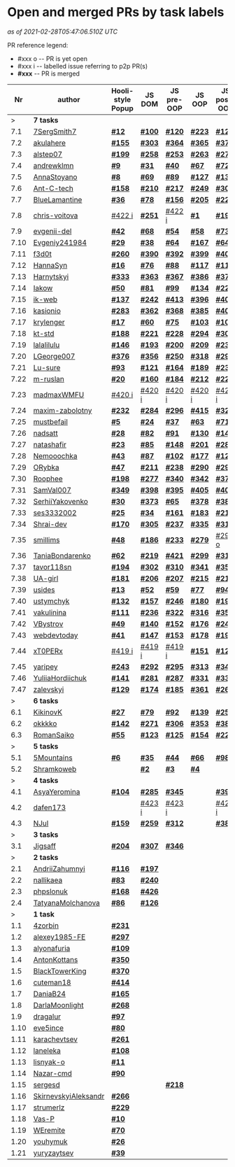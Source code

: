 # Open and merged PRs by task labels

_as of 2021-02-28T05:47:06.510Z UTC_

PR reference legend:
 - \#xxx o -- PR is yet open 
 - \#xxx i -- labelled issue referring to p2p PR(s)
 - **\#xxx** -- PR is merged

 Nr  | author | Hooli-style Popup | JS DOM | JS pre-OOP | JS OOP | JS post-OOP | Memory Pair Game | Friends App
--- | --- | --- | --- | --- | --- | --- | --- | ---
 &gt;  | **7 tasks** |  |  |  |  |  |  | 
 7.1 | [7SergSmith7](https://github.com/kottans/frontend-2021-homeworks/pulls?q=is%3Apr+author%3A7SergSmith7) | [**#12**](https://github.com/kottans/frontend-2021-homeworks/pull/12) | [**#100**](https://github.com/kottans/frontend-2021-homeworks/pull/100) | [**#120**](https://github.com/kottans/frontend-2021-homeworks/pull/120) | [**#223**](https://github.com/kottans/frontend-2021-homeworks/pull/223) | [**#120**](https://github.com/kottans/frontend-2021-homeworks/pull/120) | [**#262**](https://github.com/kottans/frontend-2021-homeworks/pull/262) | [#324 o](https://github.com/kottans/frontend-2021-homeworks/pull/324)
 7.2 | [akulahere](https://github.com/kottans/frontend-2021-homeworks/pulls?q=is%3Apr+author%3Aakulahere) | [**#155**](https://github.com/kottans/frontend-2021-homeworks/pull/155) | [**#303**](https://github.com/kottans/frontend-2021-homeworks/pull/303) | [**#364**](https://github.com/kottans/frontend-2021-homeworks/pull/364) | [**#365**](https://github.com/kottans/frontend-2021-homeworks/pull/365) | [**#379**](https://github.com/kottans/frontend-2021-homeworks/pull/379) | [**#453**](https://github.com/kottans/frontend-2021-homeworks/pull/453) | [**#462**](https://github.com/kottans/frontend-2021-homeworks/pull/462)
 7.3 | [alstep07](https://github.com/kottans/frontend-2021-homeworks/pulls?q=is%3Apr+author%3Aalstep07) | [**#199**](https://github.com/kottans/frontend-2021-homeworks/pull/199) | [**#258**](https://github.com/kottans/frontend-2021-homeworks/pull/258) | [**#253**](https://github.com/kottans/frontend-2021-homeworks/pull/253) | [**#263**](https://github.com/kottans/frontend-2021-homeworks/pull/263) | [**#274**](https://github.com/kottans/frontend-2021-homeworks/pull/274) | [**#288**](https://github.com/kottans/frontend-2021-homeworks/pull/288) | [**#315**](https://github.com/kottans/frontend-2021-homeworks/pull/315)
 7.4 | [andrewklmn](https://github.com/kottans/frontend-2021-homeworks/pulls?q=is%3Apr+author%3Aandrewklmn) | [**#9**](https://github.com/kottans/frontend-2021-homeworks/pull/9) | [**#31**](https://github.com/kottans/frontend-2021-homeworks/pull/31) | [**#40**](https://github.com/kottans/frontend-2021-homeworks/pull/40) | [**#67**](https://github.com/kottans/frontend-2021-homeworks/pull/67) | [**#72**](https://github.com/kottans/frontend-2021-homeworks/pull/72) | [**#101**](https://github.com/kottans/frontend-2021-homeworks/pull/101) | [**#187**](https://github.com/kottans/frontend-2021-homeworks/pull/187)
 7.5 | [AnnaStoyano](https://github.com/kottans/frontend-2021-homeworks/pulls?q=is%3Apr+author%3AAnnaStoyano) | [**#8**](https://github.com/kottans/frontend-2021-homeworks/pull/8) | [**#69**](https://github.com/kottans/frontend-2021-homeworks/pull/69) | [**#89**](https://github.com/kottans/frontend-2021-homeworks/pull/89) | [**#127**](https://github.com/kottans/frontend-2021-homeworks/pull/127) | [**#133**](https://github.com/kottans/frontend-2021-homeworks/pull/133) | [**#191**](https://github.com/kottans/frontend-2021-homeworks/pull/191) | [**#332**](https://github.com/kottans/frontend-2021-homeworks/pull/332)
 7.6 | [Ant-C-tech](https://github.com/kottans/frontend-2021-homeworks/pulls?q=is%3Apr+author%3AAnt-C-tech) | [**#158**](https://github.com/kottans/frontend-2021-homeworks/pull/158) | [**#210**](https://github.com/kottans/frontend-2021-homeworks/pull/210) | [**#217**](https://github.com/kottans/frontend-2021-homeworks/pull/217) | [**#249**](https://github.com/kottans/frontend-2021-homeworks/pull/249) | [**#300**](https://github.com/kottans/frontend-2021-homeworks/pull/300) | [**#270**](https://github.com/kottans/frontend-2021-homeworks/pull/270) | [**#334**](https://github.com/kottans/frontend-2021-homeworks/pull/334)
 7.7 | [BlueLamantine](https://github.com/kottans/frontend-2021-homeworks/pulls?q=is%3Apr+author%3ABlueLamantine) | [**#36**](https://github.com/kottans/frontend-2021-homeworks/pull/36) | [**#78**](https://github.com/kottans/frontend-2021-homeworks/pull/78) | [**#156**](https://github.com/kottans/frontend-2021-homeworks/pull/156) | [**#205**](https://github.com/kottans/frontend-2021-homeworks/pull/205) | [**#226**](https://github.com/kottans/frontend-2021-homeworks/pull/226) | [**#275**](https://github.com/kottans/frontend-2021-homeworks/pull/275) | [**#371**](https://github.com/kottans/frontend-2021-homeworks/pull/371)
 7.8 | [chris-voitova](https://github.com/kottans/frontend-2021-homeworks/pulls?q=is%3Apr+author%3Achris-voitova) | [#422 i](https://github.com/kottans/frontend-2021-homeworks/pull/422) | [**#251**](https://github.com/kottans/frontend-2021-homeworks/pull/251) | [#422 i](https://github.com/kottans/frontend-2021-homeworks/pull/422) | [**#1**](https://github.com/kottans/frontend-2021-homeworks/pull/1) | [**#19**](https://github.com/kottans/frontend-2021-homeworks/pull/19) | [**#74**](https://github.com/kottans/frontend-2021-homeworks/pull/74) | [**#311**](https://github.com/kottans/frontend-2021-homeworks/pull/311)
 7.9 | [evgenii-del](https://github.com/kottans/frontend-2021-homeworks/pulls?q=is%3Apr+author%3Aevgenii-del) | [**#42**](https://github.com/kottans/frontend-2021-homeworks/pull/42) | [**#68**](https://github.com/kottans/frontend-2021-homeworks/pull/68) | [**#54**](https://github.com/kottans/frontend-2021-homeworks/pull/54) | [**#58**](https://github.com/kottans/frontend-2021-homeworks/pull/58) | [**#73**](https://github.com/kottans/frontend-2021-homeworks/pull/73) | [**#110**](https://github.com/kottans/frontend-2021-homeworks/pull/110) | [**#171**](https://github.com/kottans/frontend-2021-homeworks/pull/171)
 7.10 | [Evgeniy241984](https://github.com/kottans/frontend-2021-homeworks/pulls?q=is%3Apr+author%3AEvgeniy241984) | [**#29**](https://github.com/kottans/frontend-2021-homeworks/pull/29) | [**#38**](https://github.com/kottans/frontend-2021-homeworks/pull/38) | [**#64**](https://github.com/kottans/frontend-2021-homeworks/pull/64) | [**#167**](https://github.com/kottans/frontend-2021-homeworks/pull/167) | [**#64**](https://github.com/kottans/frontend-2021-homeworks/pull/64) | [**#173**](https://github.com/kottans/frontend-2021-homeworks/pull/173) | [**#430**](https://github.com/kottans/frontend-2021-homeworks/pull/430)
 7.11 | [f3d0t](https://github.com/kottans/frontend-2021-homeworks/pulls?q=is%3Apr+author%3Af3d0t) | [**#260**](https://github.com/kottans/frontend-2021-homeworks/pull/260) | [**#390**](https://github.com/kottans/frontend-2021-homeworks/pull/390) | [**#392**](https://github.com/kottans/frontend-2021-homeworks/pull/392) | [**#399**](https://github.com/kottans/frontend-2021-homeworks/pull/399) | [**#400**](https://github.com/kottans/frontend-2021-homeworks/pull/400) | [**#418**](https://github.com/kottans/frontend-2021-homeworks/pull/418) | [**#424**](https://github.com/kottans/frontend-2021-homeworks/pull/424)
 7.12 | [HannaSyn](https://github.com/kottans/frontend-2021-homeworks/pulls?q=is%3Apr+author%3AHannaSyn) | [**#16**](https://github.com/kottans/frontend-2021-homeworks/pull/16) | [**#76**](https://github.com/kottans/frontend-2021-homeworks/pull/76) | [**#88**](https://github.com/kottans/frontend-2021-homeworks/pull/88) | [**#117**](https://github.com/kottans/frontend-2021-homeworks/pull/117) | [**#119**](https://github.com/kottans/frontend-2021-homeworks/pull/119) | [**#138**](https://github.com/kottans/frontend-2021-homeworks/pull/138) | [**#172**](https://github.com/kottans/frontend-2021-homeworks/pull/172)
 7.13 | [Harnytskyi](https://github.com/kottans/frontend-2021-homeworks/pulls?q=is%3Apr+author%3AHarnytskyi) | [**#333**](https://github.com/kottans/frontend-2021-homeworks/pull/333) | [**#363**](https://github.com/kottans/frontend-2021-homeworks/pull/363) | [**#367**](https://github.com/kottans/frontend-2021-homeworks/pull/367) | [**#386**](https://github.com/kottans/frontend-2021-homeworks/pull/386) | [**#372**](https://github.com/kottans/frontend-2021-homeworks/pull/372) | [**#433**](https://github.com/kottans/frontend-2021-homeworks/pull/433) | [**#450**](https://github.com/kottans/frontend-2021-homeworks/pull/450)
 7.14 | [Iakow](https://github.com/kottans/frontend-2021-homeworks/pulls?q=is%3Apr+author%3AIakow) | [**#50**](https://github.com/kottans/frontend-2021-homeworks/pull/50) | [**#81**](https://github.com/kottans/frontend-2021-homeworks/pull/81) | [**#99**](https://github.com/kottans/frontend-2021-homeworks/pull/99) | [**#134**](https://github.com/kottans/frontend-2021-homeworks/pull/134) | [**#224**](https://github.com/kottans/frontend-2021-homeworks/pull/224) | [**#289**](https://github.com/kottans/frontend-2021-homeworks/pull/289) | [**#355**](https://github.com/kottans/frontend-2021-homeworks/pull/355)
 7.15 | [ik-web](https://github.com/kottans/frontend-2021-homeworks/pulls?q=is%3Apr+author%3Aik-web) | [**#137**](https://github.com/kottans/frontend-2021-homeworks/pull/137) | [**#242**](https://github.com/kottans/frontend-2021-homeworks/pull/242) | [**#413**](https://github.com/kottans/frontend-2021-homeworks/pull/413) | [**#396**](https://github.com/kottans/frontend-2021-homeworks/pull/396) | [**#401**](https://github.com/kottans/frontend-2021-homeworks/pull/401) | [**#432**](https://github.com/kottans/frontend-2021-homeworks/pull/432) | [**#443**](https://github.com/kottans/frontend-2021-homeworks/pull/443)
 7.16 | [kasionio](https://github.com/kottans/frontend-2021-homeworks/pulls?q=is%3Apr+author%3Akasionio) | [**#283**](https://github.com/kottans/frontend-2021-homeworks/pull/283) | [**#362**](https://github.com/kottans/frontend-2021-homeworks/pull/362) | [**#368**](https://github.com/kottans/frontend-2021-homeworks/pull/368) | [**#385**](https://github.com/kottans/frontend-2021-homeworks/pull/385) | [**#402**](https://github.com/kottans/frontend-2021-homeworks/pull/402) | [**#435**](https://github.com/kottans/frontend-2021-homeworks/pull/435) | [**#458**](https://github.com/kottans/frontend-2021-homeworks/pull/458)
 7.17 | [krylenger](https://github.com/kottans/frontend-2021-homeworks/pulls?q=is%3Apr+author%3Akrylenger) | [**#17**](https://github.com/kottans/frontend-2021-homeworks/pull/17) | [**#60**](https://github.com/kottans/frontend-2021-homeworks/pull/60) | [**#75**](https://github.com/kottans/frontend-2021-homeworks/pull/75) | [**#103**](https://github.com/kottans/frontend-2021-homeworks/pull/103) | [**#106**](https://github.com/kottans/frontend-2021-homeworks/pull/106) | [**#145**](https://github.com/kottans/frontend-2021-homeworks/pull/145) | [**#369**](https://github.com/kottans/frontend-2021-homeworks/pull/369)
 7.18 | [kt-std](https://github.com/kottans/frontend-2021-homeworks/pulls?q=is%3Apr+author%3Akt-std) | [**#188**](https://github.com/kottans/frontend-2021-homeworks/pull/188) | [**#221**](https://github.com/kottans/frontend-2021-homeworks/pull/221) | [**#228**](https://github.com/kottans/frontend-2021-homeworks/pull/228) | [**#294**](https://github.com/kottans/frontend-2021-homeworks/pull/294) | [**#309**](https://github.com/kottans/frontend-2021-homeworks/pull/309) | [**#336**](https://github.com/kottans/frontend-2021-homeworks/pull/336) | [**#403**](https://github.com/kottans/frontend-2021-homeworks/pull/403)
 7.19 | [lalalilulu](https://github.com/kottans/frontend-2021-homeworks/pulls?q=is%3Apr+author%3Alalalilulu) | [**#146**](https://github.com/kottans/frontend-2021-homeworks/pull/146) | [**#193**](https://github.com/kottans/frontend-2021-homeworks/pull/193) | [**#200**](https://github.com/kottans/frontend-2021-homeworks/pull/200) | [**#209**](https://github.com/kottans/frontend-2021-homeworks/pull/209) | [**#235**](https://github.com/kottans/frontend-2021-homeworks/pull/235) | [**#278**](https://github.com/kottans/frontend-2021-homeworks/pull/278) | [**#358**](https://github.com/kottans/frontend-2021-homeworks/pull/358)
 7.20 | [LGeorge007](https://github.com/kottans/frontend-2021-homeworks/pulls?q=is%3Apr+author%3ALGeorge007) | [**#376**](https://github.com/kottans/frontend-2021-homeworks/pull/376) | [**#356**](https://github.com/kottans/frontend-2021-homeworks/pull/356) | [**#250**](https://github.com/kottans/frontend-2021-homeworks/pull/250) | [**#318**](https://github.com/kottans/frontend-2021-homeworks/pull/318) | [**#293**](https://github.com/kottans/frontend-2021-homeworks/pull/293) | [**#408**](https://github.com/kottans/frontend-2021-homeworks/pull/408) | [**#446**](https://github.com/kottans/frontend-2021-homeworks/pull/446)
 7.21 | [Lu-sure](https://github.com/kottans/frontend-2021-homeworks/pulls?q=is%3Apr+author%3ALu-sure) | [**#93**](https://github.com/kottans/frontend-2021-homeworks/pull/93) | [**#121**](https://github.com/kottans/frontend-2021-homeworks/pull/121) | [**#164**](https://github.com/kottans/frontend-2021-homeworks/pull/164) | [**#189**](https://github.com/kottans/frontend-2021-homeworks/pull/189) | [**#234**](https://github.com/kottans/frontend-2021-homeworks/pull/234) | [**#272**](https://github.com/kottans/frontend-2021-homeworks/pull/272) | [**#463**](https://github.com/kottans/frontend-2021-homeworks/pull/463)
 7.22 | [m-ruslan](https://github.com/kottans/frontend-2021-homeworks/pulls?q=is%3Apr+author%3Am-ruslan) | [**#20**](https://github.com/kottans/frontend-2021-homeworks/pull/20) | [**#160**](https://github.com/kottans/frontend-2021-homeworks/pull/160) | [**#184**](https://github.com/kottans/frontend-2021-homeworks/pull/184) | [**#212**](https://github.com/kottans/frontend-2021-homeworks/pull/212) | [**#220**](https://github.com/kottans/frontend-2021-homeworks/pull/220) | [**#348**](https://github.com/kottans/frontend-2021-homeworks/pull/348) | [**#461**](https://github.com/kottans/frontend-2021-homeworks/pull/461)
 7.23 | [madmaxWMFU](https://github.com/kottans/frontend-2021-homeworks/pulls?q=is%3Apr+author%3AmadmaxWMFU) | [#420 i](https://github.com/kottans/frontend-2021-homeworks/pull/420) | [#420 i](https://github.com/kottans/frontend-2021-homeworks/pull/420) | [#420 i](https://github.com/kottans/frontend-2021-homeworks/pull/420) | [#420 i](https://github.com/kottans/frontend-2021-homeworks/pull/420) | [#420 i](https://github.com/kottans/frontend-2021-homeworks/pull/420) | [#420 i](https://github.com/kottans/frontend-2021-homeworks/pull/420) | [#420 i](https://github.com/kottans/frontend-2021-homeworks/pull/420)
 7.24 | [maxim-zabolotny](https://github.com/kottans/frontend-2021-homeworks/pulls?q=is%3Apr+author%3Amaxim-zabolotny) | [**#232**](https://github.com/kottans/frontend-2021-homeworks/pull/232) | [**#284**](https://github.com/kottans/frontend-2021-homeworks/pull/284) | [**#296**](https://github.com/kottans/frontend-2021-homeworks/pull/296) | [**#415**](https://github.com/kottans/frontend-2021-homeworks/pull/415) | [**#323**](https://github.com/kottans/frontend-2021-homeworks/pull/323) | [**#327**](https://github.com/kottans/frontend-2021-homeworks/pull/327) | [**#382**](https://github.com/kottans/frontend-2021-homeworks/pull/382)
 7.25 | [mustbefail](https://github.com/kottans/frontend-2021-homeworks/pulls?q=is%3Apr+author%3Amustbefail) | [**#5**](https://github.com/kottans/frontend-2021-homeworks/pull/5) | [**#24**](https://github.com/kottans/frontend-2021-homeworks/pull/24) | [**#37**](https://github.com/kottans/frontend-2021-homeworks/pull/37) | [**#63**](https://github.com/kottans/frontend-2021-homeworks/pull/63) | [**#71**](https://github.com/kottans/frontend-2021-homeworks/pull/71) | [**#113**](https://github.com/kottans/frontend-2021-homeworks/pull/113) | [**#447**](https://github.com/kottans/frontend-2021-homeworks/pull/447)
 7.26 | [nadsatt](https://github.com/kottans/frontend-2021-homeworks/pulls?q=is%3Apr+author%3Anadsatt) | [**#28**](https://github.com/kottans/frontend-2021-homeworks/pull/28) | [**#82**](https://github.com/kottans/frontend-2021-homeworks/pull/82) | [**#91**](https://github.com/kottans/frontend-2021-homeworks/pull/91) | [**#130**](https://github.com/kottans/frontend-2021-homeworks/pull/130) | [**#149**](https://github.com/kottans/frontend-2021-homeworks/pull/149) | [**#227**](https://github.com/kottans/frontend-2021-homeworks/pull/227) | [**#338**](https://github.com/kottans/frontend-2021-homeworks/pull/338)
 7.27 | [natashafir](https://github.com/kottans/frontend-2021-homeworks/pulls?q=is%3Apr+author%3Anatashafir) | [**#23**](https://github.com/kottans/frontend-2021-homeworks/pull/23) | [**#85**](https://github.com/kottans/frontend-2021-homeworks/pull/85) | [**#148**](https://github.com/kottans/frontend-2021-homeworks/pull/148) | [**#201**](https://github.com/kottans/frontend-2021-homeworks/pull/201) | [**#280**](https://github.com/kottans/frontend-2021-homeworks/pull/280) | [**#451**](https://github.com/kottans/frontend-2021-homeworks/pull/451) | [#465 o](https://github.com/kottans/frontend-2021-homeworks/pull/465)
 7.28 | [Nemooochka](https://github.com/kottans/frontend-2021-homeworks/pulls?q=is%3Apr+author%3ANemooochka) | [**#43**](https://github.com/kottans/frontend-2021-homeworks/pull/43) | [**#87**](https://github.com/kottans/frontend-2021-homeworks/pull/87) | [**#102**](https://github.com/kottans/frontend-2021-homeworks/pull/102) | [**#177**](https://github.com/kottans/frontend-2021-homeworks/pull/177) | [**#124**](https://github.com/kottans/frontend-2021-homeworks/pull/124) | [**#144**](https://github.com/kottans/frontend-2021-homeworks/pull/144) | [**#273**](https://github.com/kottans/frontend-2021-homeworks/pull/273)
 7.29 | [ORybka](https://github.com/kottans/frontend-2021-homeworks/pulls?q=is%3Apr+author%3AORybka) | [**#47**](https://github.com/kottans/frontend-2021-homeworks/pull/47) | [**#211**](https://github.com/kottans/frontend-2021-homeworks/pull/211) | [**#238**](https://github.com/kottans/frontend-2021-homeworks/pull/238) | [**#290**](https://github.com/kottans/frontend-2021-homeworks/pull/290) | [**#291**](https://github.com/kottans/frontend-2021-homeworks/pull/291) | [**#456**](https://github.com/kottans/frontend-2021-homeworks/pull/456) | [**#464**](https://github.com/kottans/frontend-2021-homeworks/pull/464)
 7.30 | [Roophee](https://github.com/kottans/frontend-2021-homeworks/pulls?q=is%3Apr+author%3ARoophee) | [**#198**](https://github.com/kottans/frontend-2021-homeworks/pull/198) | [**#277**](https://github.com/kottans/frontend-2021-homeworks/pull/277) | [**#340**](https://github.com/kottans/frontend-2021-homeworks/pull/340) | [**#342**](https://github.com/kottans/frontend-2021-homeworks/pull/342) | [**#377**](https://github.com/kottans/frontend-2021-homeworks/pull/377) | [**#343**](https://github.com/kottans/frontend-2021-homeworks/pull/343) | [**#460**](https://github.com/kottans/frontend-2021-homeworks/pull/460)
 7.31 | [SamVal007](https://github.com/kottans/frontend-2021-homeworks/pulls?q=is%3Apr+author%3ASamVal007) | [**#349**](https://github.com/kottans/frontend-2021-homeworks/pull/349) | [**#398**](https://github.com/kottans/frontend-2021-homeworks/pull/398) | [**#395**](https://github.com/kottans/frontend-2021-homeworks/pull/395) | [**#405**](https://github.com/kottans/frontend-2021-homeworks/pull/405) | [**#407**](https://github.com/kottans/frontend-2021-homeworks/pull/407) | [**#440**](https://github.com/kottans/frontend-2021-homeworks/pull/440) | [#457 o](https://github.com/kottans/frontend-2021-homeworks/pull/457)
 7.32 | [SerhiiYakovenko](https://github.com/kottans/frontend-2021-homeworks/pulls?q=is%3Apr+author%3ASerhiiYakovenko) | [**#30**](https://github.com/kottans/frontend-2021-homeworks/pull/30) | [**#373**](https://github.com/kottans/frontend-2021-homeworks/pull/373) | [**#65**](https://github.com/kottans/frontend-2021-homeworks/pull/65) | [**#378**](https://github.com/kottans/frontend-2021-homeworks/pull/378) | [**#380**](https://github.com/kottans/frontend-2021-homeworks/pull/380) | [**#436**](https://github.com/kottans/frontend-2021-homeworks/pull/436) | [**#454**](https://github.com/kottans/frontend-2021-homeworks/pull/454)
 7.33 | [ses3332002](https://github.com/kottans/frontend-2021-homeworks/pulls?q=is%3Apr+author%3Ases3332002) | [**#25**](https://github.com/kottans/frontend-2021-homeworks/pull/25) | [**#34**](https://github.com/kottans/frontend-2021-homeworks/pull/34) | [**#161**](https://github.com/kottans/frontend-2021-homeworks/pull/161) | [**#183**](https://github.com/kottans/frontend-2021-homeworks/pull/183) | [**#214**](https://github.com/kottans/frontend-2021-homeworks/pull/214) | [**#112**](https://github.com/kottans/frontend-2021-homeworks/pull/112) | [**#276**](https://github.com/kottans/frontend-2021-homeworks/pull/276)
 7.34 | [Shrai-dev](https://github.com/kottans/frontend-2021-homeworks/pulls?q=is%3Apr+author%3AShrai-dev) | [**#170**](https://github.com/kottans/frontend-2021-homeworks/pull/170) | [**#305**](https://github.com/kottans/frontend-2021-homeworks/pull/305) | [**#237**](https://github.com/kottans/frontend-2021-homeworks/pull/237) | [**#335**](https://github.com/kottans/frontend-2021-homeworks/pull/335) | [**#317**](https://github.com/kottans/frontend-2021-homeworks/pull/317) | [**#444**](https://github.com/kottans/frontend-2021-homeworks/pull/444) | [**#455**](https://github.com/kottans/frontend-2021-homeworks/pull/455)
 7.35 | [smillims](https://github.com/kottans/frontend-2021-homeworks/pulls?q=is%3Apr+author%3Asmillims) | [**#48**](https://github.com/kottans/frontend-2021-homeworks/pull/48) | [**#186**](https://github.com/kottans/frontend-2021-homeworks/pull/186) | [**#233**](https://github.com/kottans/frontend-2021-homeworks/pull/233) | [**#279**](https://github.com/kottans/frontend-2021-homeworks/pull/279) | [#298 o](https://github.com/kottans/frontend-2021-homeworks/pull/298) | [**#438**](https://github.com/kottans/frontend-2021-homeworks/pull/438) | [**#448**](https://github.com/kottans/frontend-2021-homeworks/pull/448)
 7.36 | [TaniaBondarenko](https://github.com/kottans/frontend-2021-homeworks/pulls?q=is%3Apr+author%3ATaniaBondarenko) | [**#62**](https://github.com/kottans/frontend-2021-homeworks/pull/62) | [**#219**](https://github.com/kottans/frontend-2021-homeworks/pull/219) | [**#421**](https://github.com/kottans/frontend-2021-homeworks/pull/421) | [**#299**](https://github.com/kottans/frontend-2021-homeworks/pull/299) | [**#319**](https://github.com/kottans/frontend-2021-homeworks/pull/319) | [**#427**](https://github.com/kottans/frontend-2021-homeworks/pull/427) | [**#434**](https://github.com/kottans/frontend-2021-homeworks/pull/434)
 7.37 | [tavor118sn](https://github.com/kottans/frontend-2021-homeworks/pulls?q=is%3Apr+author%3Atavor118sn) | [**#194**](https://github.com/kottans/frontend-2021-homeworks/pull/194) | [**#302**](https://github.com/kottans/frontend-2021-homeworks/pull/302) | [**#310**](https://github.com/kottans/frontend-2021-homeworks/pull/310) | [**#341**](https://github.com/kottans/frontend-2021-homeworks/pull/341) | [**#352**](https://github.com/kottans/frontend-2021-homeworks/pull/352) | [**#383**](https://github.com/kottans/frontend-2021-homeworks/pull/383) | [**#425**](https://github.com/kottans/frontend-2021-homeworks/pull/425)
 7.38 | [UA-girl](https://github.com/kottans/frontend-2021-homeworks/pulls?q=is%3Apr+author%3AUA-girl) | [**#181**](https://github.com/kottans/frontend-2021-homeworks/pull/181) | [**#206**](https://github.com/kottans/frontend-2021-homeworks/pull/206) | [**#207**](https://github.com/kottans/frontend-2021-homeworks/pull/207) | [**#215**](https://github.com/kottans/frontend-2021-homeworks/pull/215) | [**#216**](https://github.com/kottans/frontend-2021-homeworks/pull/216) | [**#241**](https://github.com/kottans/frontend-2021-homeworks/pull/241) | [**#265**](https://github.com/kottans/frontend-2021-homeworks/pull/265)
 7.39 | [usides](https://github.com/kottans/frontend-2021-homeworks/pulls?q=is%3Apr+author%3Ausides) | [**#13**](https://github.com/kottans/frontend-2021-homeworks/pull/13) | [**#52**](https://github.com/kottans/frontend-2021-homeworks/pull/52) | [**#59**](https://github.com/kottans/frontend-2021-homeworks/pull/59) | [**#77**](https://github.com/kottans/frontend-2021-homeworks/pull/77) | [**#94**](https://github.com/kottans/frontend-2021-homeworks/pull/94) | [**#105**](https://github.com/kottans/frontend-2021-homeworks/pull/105) | [**#162**](https://github.com/kottans/frontend-2021-homeworks/pull/162)
 7.40 | [ustymchyk](https://github.com/kottans/frontend-2021-homeworks/pulls?q=is%3Apr+author%3Austymchyk) | [**#132**](https://github.com/kottans/frontend-2021-homeworks/pull/132) | [**#157**](https://github.com/kottans/frontend-2021-homeworks/pull/157) | [**#246**](https://github.com/kottans/frontend-2021-homeworks/pull/246) | [**#180**](https://github.com/kottans/frontend-2021-homeworks/pull/180) | [**#190**](https://github.com/kottans/frontend-2021-homeworks/pull/190) | [**#195**](https://github.com/kottans/frontend-2021-homeworks/pull/195) | [**#208**](https://github.com/kottans/frontend-2021-homeworks/pull/208)
 7.41 | [vakulinina](https://github.com/kottans/frontend-2021-homeworks/pulls?q=is%3Apr+author%3Avakulinina) | [**#111**](https://github.com/kottans/frontend-2021-homeworks/pull/111) | [**#236**](https://github.com/kottans/frontend-2021-homeworks/pull/236) | [**#322**](https://github.com/kottans/frontend-2021-homeworks/pull/322) | [**#316**](https://github.com/kottans/frontend-2021-homeworks/pull/316) | [**#351**](https://github.com/kottans/frontend-2021-homeworks/pull/351) | [**#339**](https://github.com/kottans/frontend-2021-homeworks/pull/339) | [**#452**](https://github.com/kottans/frontend-2021-homeworks/pull/452)
 7.42 | [VBystrov](https://github.com/kottans/frontend-2021-homeworks/pulls?q=is%3Apr+author%3AVBystrov) | [**#49**](https://github.com/kottans/frontend-2021-homeworks/pull/49) | [**#140**](https://github.com/kottans/frontend-2021-homeworks/pull/140) | [**#152**](https://github.com/kottans/frontend-2021-homeworks/pull/152) | [**#176**](https://github.com/kottans/frontend-2021-homeworks/pull/176) | [**#244**](https://github.com/kottans/frontend-2021-homeworks/pull/244) | [**#301**](https://github.com/kottans/frontend-2021-homeworks/pull/301) | [**#459**](https://github.com/kottans/frontend-2021-homeworks/pull/459)
 7.43 | [webdevtoday](https://github.com/kottans/frontend-2021-homeworks/pulls?q=is%3Apr+author%3Awebdevtoday) | [**#41**](https://github.com/kottans/frontend-2021-homeworks/pull/41) | [**#147**](https://github.com/kottans/frontend-2021-homeworks/pull/147) | [**#153**](https://github.com/kottans/frontend-2021-homeworks/pull/153) | [**#178**](https://github.com/kottans/frontend-2021-homeworks/pull/178) | [**#192**](https://github.com/kottans/frontend-2021-homeworks/pull/192) | [**#202**](https://github.com/kottans/frontend-2021-homeworks/pull/202) | [**#357**](https://github.com/kottans/frontend-2021-homeworks/pull/357)
 7.44 | [xT0PERx](https://github.com/kottans/frontend-2021-homeworks/pulls?q=is%3Apr+author%3AxT0PERx) | [#419 i](https://github.com/kottans/frontend-2021-homeworks/pull/419) | [#419 i](https://github.com/kottans/frontend-2021-homeworks/pull/419) | [#419 i](https://github.com/kottans/frontend-2021-homeworks/pull/419) | [**#151**](https://github.com/kottans/frontend-2021-homeworks/pull/151) | [**#128**](https://github.com/kottans/frontend-2021-homeworks/pull/128) | [**#143**](https://github.com/kottans/frontend-2021-homeworks/pull/143) | [**#442**](https://github.com/kottans/frontend-2021-homeworks/pull/442)
 7.45 | [yaripey](https://github.com/kottans/frontend-2021-homeworks/pulls?q=is%3Apr+author%3Ayaripey) | [**#243**](https://github.com/kottans/frontend-2021-homeworks/pull/243) | [**#292**](https://github.com/kottans/frontend-2021-homeworks/pull/292) | [**#295**](https://github.com/kottans/frontend-2021-homeworks/pull/295) | [**#313**](https://github.com/kottans/frontend-2021-homeworks/pull/313) | [**#347**](https://github.com/kottans/frontend-2021-homeworks/pull/347) | [#329 o](https://github.com/kottans/frontend-2021-homeworks/pull/329) | [**#437**](https://github.com/kottans/frontend-2021-homeworks/pull/437)
 7.46 | [YuliiaHordiichuk](https://github.com/kottans/frontend-2021-homeworks/pulls?q=is%3Apr+author%3AYuliiaHordiichuk) | [**#141**](https://github.com/kottans/frontend-2021-homeworks/pull/141) | [**#281**](https://github.com/kottans/frontend-2021-homeworks/pull/281) | [**#287**](https://github.com/kottans/frontend-2021-homeworks/pull/287) | [**#331**](https://github.com/kottans/frontend-2021-homeworks/pull/331) | [**#337**](https://github.com/kottans/frontend-2021-homeworks/pull/337) | [**#384**](https://github.com/kottans/frontend-2021-homeworks/pull/384) | [**#431**](https://github.com/kottans/frontend-2021-homeworks/pull/431)
 7.47 | [zalevskyi](https://github.com/kottans/frontend-2021-homeworks/pulls?q=is%3Apr+author%3Azalevskyi) | [**#129**](https://github.com/kottans/frontend-2021-homeworks/pull/129) | [**#174**](https://github.com/kottans/frontend-2021-homeworks/pull/174) | [**#185**](https://github.com/kottans/frontend-2021-homeworks/pull/185) | [**#361**](https://github.com/kottans/frontend-2021-homeworks/pull/361) | [**#264**](https://github.com/kottans/frontend-2021-homeworks/pull/264) | [**#428**](https://github.com/kottans/frontend-2021-homeworks/pull/428) | [**#449**](https://github.com/kottans/frontend-2021-homeworks/pull/449)
 &gt;  | **6 tasks** |  |  |  |  |  |  | 
 6.1 | [KikinovK](https://github.com/kottans/frontend-2021-homeworks/pulls?q=is%3Apr+author%3AKikinovK) | [**#27**](https://github.com/kottans/frontend-2021-homeworks/pull/27) | [**#79**](https://github.com/kottans/frontend-2021-homeworks/pull/79) | [**#92**](https://github.com/kottans/frontend-2021-homeworks/pull/92) | [**#139**](https://github.com/kottans/frontend-2021-homeworks/pull/139) | [**#256**](https://github.com/kottans/frontend-2021-homeworks/pull/256) | [**#328**](https://github.com/kottans/frontend-2021-homeworks/pull/328) |  
 6.2 | [okkkko](https://github.com/kottans/frontend-2021-homeworks/pulls?q=is%3Apr+author%3Aokkkko) | [**#142**](https://github.com/kottans/frontend-2021-homeworks/pull/142) | [**#271**](https://github.com/kottans/frontend-2021-homeworks/pull/271) | [**#306**](https://github.com/kottans/frontend-2021-homeworks/pull/306) | [**#353**](https://github.com/kottans/frontend-2021-homeworks/pull/353) | [**#389**](https://github.com/kottans/frontend-2021-homeworks/pull/389) | [#445 o](https://github.com/kottans/frontend-2021-homeworks/pull/445) |  
 6.3 | [RomanSaiko](https://github.com/kottans/frontend-2021-homeworks/pulls?q=is%3Apr+author%3ARomanSaiko) | [**#55**](https://github.com/kottans/frontend-2021-homeworks/pull/55) | [**#123**](https://github.com/kottans/frontend-2021-homeworks/pull/123) | [**#125**](https://github.com/kottans/frontend-2021-homeworks/pull/125) | [**#154**](https://github.com/kottans/frontend-2021-homeworks/pull/154) | [**#222**](https://github.com/kottans/frontend-2021-homeworks/pull/222) | [**#320**](https://github.com/kottans/frontend-2021-homeworks/pull/320) |  
 &gt;  | **5 tasks** |  |  |  |  |  |  | 
 5.1 | [5Mountains](https://github.com/kottans/frontend-2021-homeworks/pulls?q=is%3Apr+author%3A5Mountains) | [**#6**](https://github.com/kottans/frontend-2021-homeworks/pull/6) | [**#35**](https://github.com/kottans/frontend-2021-homeworks/pull/35) | [**#44**](https://github.com/kottans/frontend-2021-homeworks/pull/44) | [**#66**](https://github.com/kottans/frontend-2021-homeworks/pull/66) | [**#98**](https://github.com/kottans/frontend-2021-homeworks/pull/98) |   |  
 5.2 | [Shramkoweb](https://github.com/kottans/frontend-2021-homeworks/pulls?q=is%3Apr+author%3AShramkoweb) |   | [**#2**](https://github.com/kottans/frontend-2021-homeworks/pull/2) | [**#3**](https://github.com/kottans/frontend-2021-homeworks/pull/3) | [**#4**](https://github.com/kottans/frontend-2021-homeworks/pull/4) |   | [**#15**](https://github.com/kottans/frontend-2021-homeworks/pull/15) | [**#21**](https://github.com/kottans/frontend-2021-homeworks/pull/21)
 &gt;  | **4 tasks** |  |  |  |  |  |  | 
 4.1 | [AsyaYeromina](https://github.com/kottans/frontend-2021-homeworks/pulls?q=is%3Apr+author%3AAsyaYeromina) | [**#104**](https://github.com/kottans/frontend-2021-homeworks/pull/104) | [**#285**](https://github.com/kottans/frontend-2021-homeworks/pull/285) | [**#345**](https://github.com/kottans/frontend-2021-homeworks/pull/345) |   | [**#394**](https://github.com/kottans/frontend-2021-homeworks/pull/394) |   |  
 4.2 | [dafen173](https://github.com/kottans/frontend-2021-homeworks/pulls?q=is%3Apr+author%3Adafen173) |   | [#423 i](https://github.com/kottans/frontend-2021-homeworks/pull/423) | [#423 i](https://github.com/kottans/frontend-2021-homeworks/pull/423) |   | [#423 i](https://github.com/kottans/frontend-2021-homeworks/pull/423) | [#423 i](https://github.com/kottans/frontend-2021-homeworks/pull/423) |  
 4.3 | [NJul](https://github.com/kottans/frontend-2021-homeworks/pulls?q=is%3Apr+author%3ANJul) | [**#159**](https://github.com/kottans/frontend-2021-homeworks/pull/159) | [**#259**](https://github.com/kottans/frontend-2021-homeworks/pull/259) | [**#312**](https://github.com/kottans/frontend-2021-homeworks/pull/312) |   | [**#388**](https://github.com/kottans/frontend-2021-homeworks/pull/388) |   |  
 &gt;  | **3 tasks** |  |  |  |  |  |  | 
 3.1 | [Jigsaff](https://github.com/kottans/frontend-2021-homeworks/pulls?q=is%3Apr+author%3AJigsaff) | [**#204**](https://github.com/kottans/frontend-2021-homeworks/pull/204) | [**#307**](https://github.com/kottans/frontend-2021-homeworks/pull/307) | [**#346**](https://github.com/kottans/frontend-2021-homeworks/pull/346) |   |   |   |  
 &gt;  | **2 tasks** |  |  |  |  |  |  | 
 2.1 | [AndriiZahumnyi](https://github.com/kottans/frontend-2021-homeworks/pulls?q=is%3Apr+author%3AAndriiZahumnyi) | [**#116**](https://github.com/kottans/frontend-2021-homeworks/pull/116) | [**#197**](https://github.com/kottans/frontend-2021-homeworks/pull/197) |   |   |   |   |  
 2.2 | [nallikaea](https://github.com/kottans/frontend-2021-homeworks/pulls?q=is%3Apr+author%3Anallikaea) | [**#83**](https://github.com/kottans/frontend-2021-homeworks/pull/83) | [**#240**](https://github.com/kottans/frontend-2021-homeworks/pull/240) |   |   |   |   |  
 2.3 | [phpslonuk](https://github.com/kottans/frontend-2021-homeworks/pulls?q=is%3Apr+author%3Aphpslonuk) | [**#168**](https://github.com/kottans/frontend-2021-homeworks/pull/168) | [**#426**](https://github.com/kottans/frontend-2021-homeworks/pull/426) |   |   |   |   |  
 2.4 | [TatyanaMolchanova](https://github.com/kottans/frontend-2021-homeworks/pulls?q=is%3Apr+author%3ATatyanaMolchanova) | [**#86**](https://github.com/kottans/frontend-2021-homeworks/pull/86) | [**#126**](https://github.com/kottans/frontend-2021-homeworks/pull/126) |   |   |   |   |  
 &gt;  | **1 task** |  |  |  |  |  |  | 
 1.1 | [4zorbin](https://github.com/kottans/frontend-2021-homeworks/pulls?q=is%3Apr+author%3A4zorbin) | [**#231**](https://github.com/kottans/frontend-2021-homeworks/pull/231) |   |   |   |   |   |  
 1.2 | [alexey1985-FE](https://github.com/kottans/frontend-2021-homeworks/pulls?q=is%3Apr+author%3Aalexey1985-FE) | [**#297**](https://github.com/kottans/frontend-2021-homeworks/pull/297) |   |   |   |   |   |  
 1.3 | [alyonafuria](https://github.com/kottans/frontend-2021-homeworks/pulls?q=is%3Apr+author%3Aalyonafuria) | [**#109**](https://github.com/kottans/frontend-2021-homeworks/pull/109) |   |   |   |   |   |  
 1.4 | [AntonKottans](https://github.com/kottans/frontend-2021-homeworks/pulls?q=is%3Apr+author%3AAntonKottans) | [**#350**](https://github.com/kottans/frontend-2021-homeworks/pull/350) |   |   |   |   |   |  
 1.5 | [BlackTowerKing](https://github.com/kottans/frontend-2021-homeworks/pulls?q=is%3Apr+author%3ABlackTowerKing) | [**#370**](https://github.com/kottans/frontend-2021-homeworks/pull/370) |   |   |   |   |   |  
 1.6 | [cuteman18](https://github.com/kottans/frontend-2021-homeworks/pulls?q=is%3Apr+author%3Acuteman18) | [**#414**](https://github.com/kottans/frontend-2021-homeworks/pull/414) |   |   |   |   |   |  
 1.7 | [DaniaB24](https://github.com/kottans/frontend-2021-homeworks/pulls?q=is%3Apr+author%3ADaniaB24) | [**#165**](https://github.com/kottans/frontend-2021-homeworks/pull/165) |   |   |   |   |   |  
 1.8 | [DarlaMoonlight](https://github.com/kottans/frontend-2021-homeworks/pulls?q=is%3Apr+author%3ADarlaMoonlight) | [**#268**](https://github.com/kottans/frontend-2021-homeworks/pull/268) |   |   |   |   |   |  
 1.9 | [dragalur](https://github.com/kottans/frontend-2021-homeworks/pulls?q=is%3Apr+author%3Adragalur) | [**#97**](https://github.com/kottans/frontend-2021-homeworks/pull/97) |   |   |   |   |   |  
 1.10 | [eve5ince](https://github.com/kottans/frontend-2021-homeworks/pulls?q=is%3Apr+author%3Aeve5ince) | [**#80**](https://github.com/kottans/frontend-2021-homeworks/pull/80) |   |   |   |   |   |  
 1.11 | [karachevtsev](https://github.com/kottans/frontend-2021-homeworks/pulls?q=is%3Apr+author%3Akarachevtsev) | [**#261**](https://github.com/kottans/frontend-2021-homeworks/pull/261) |   |   |   |   |   |  
 1.12 | [laneleka](https://github.com/kottans/frontend-2021-homeworks/pulls?q=is%3Apr+author%3Alaneleka) | [**#108**](https://github.com/kottans/frontend-2021-homeworks/pull/108) |   |   |   |   |   |  
 1.13 | [lisnyak-o](https://github.com/kottans/frontend-2021-homeworks/pulls?q=is%3Apr+author%3Alisnyak-o) | [**#11**](https://github.com/kottans/frontend-2021-homeworks/pull/11) |   |   |   |   |   |  
 1.14 | [Nazar-cmd](https://github.com/kottans/frontend-2021-homeworks/pulls?q=is%3Apr+author%3ANazar-cmd) | [**#90**](https://github.com/kottans/frontend-2021-homeworks/pull/90) |   |   |   |   |   |  
 1.15 | [sergesd](https://github.com/kottans/frontend-2021-homeworks/pulls?q=is%3Apr+author%3Asergesd) |   |   | [**#218**](https://github.com/kottans/frontend-2021-homeworks/pull/218) |   |   |   |  
 1.16 | [SkirnevskyiAleksandr](https://github.com/kottans/frontend-2021-homeworks/pulls?q=is%3Apr+author%3ASkirnevskyiAleksandr) | [**#266**](https://github.com/kottans/frontend-2021-homeworks/pull/266) |   |   |   |   |   |  
 1.17 | [strumerlz](https://github.com/kottans/frontend-2021-homeworks/pulls?q=is%3Apr+author%3Astrumerlz) | [**#229**](https://github.com/kottans/frontend-2021-homeworks/pull/229) |   |   |   |   |   |  
 1.18 | [Vas-P](https://github.com/kottans/frontend-2021-homeworks/pulls?q=is%3Apr+author%3AVas-P) | [**#10**](https://github.com/kottans/frontend-2021-homeworks/pull/10) |   |   |   |   |   |  
 1.19 | [WEremite](https://github.com/kottans/frontend-2021-homeworks/pulls?q=is%3Apr+author%3AWEremite) | [**#70**](https://github.com/kottans/frontend-2021-homeworks/pull/70) |   |   |   |   |   |  
 1.20 | [youhymuk](https://github.com/kottans/frontend-2021-homeworks/pulls?q=is%3Apr+author%3Ayouhymuk) | [**#26**](https://github.com/kottans/frontend-2021-homeworks/pull/26) |   |   |   |   |   |  
 1.21 | [yuryzaytsev](https://github.com/kottans/frontend-2021-homeworks/pulls?q=is%3Apr+author%3Ayuryzaytsev) | [**#39**](https://github.com/kottans/frontend-2021-homeworks/pull/39) |   |   |   |   |   |  
